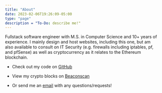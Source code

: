 ```yaml
---
title: "About"
date: 2023-02-06T19:26:09-05:00
type: "page"
description = "To-Do: describe me!"
---
```


Fullstack software engineer with M.S. in Computer Science and 10+ years of experience. I mainly design and host websites, including this one, but am also available to consult on IT Security (e.g. firewalls including iptables, pf, and pfSense) as well as cryptocurrency as it relates to the Ethereum blockchain.

- Check out my code on <a href="https://github.com/Ifiht" target="_blank">GitHub</a>

- View my crypto blocks on <a href="https://beaconscan.com/validator/675971#proposed" target="_blank">Beaconscan</a>

- Or send me an <a href="mailto:eclecticpeddlerllc@gmail.comDELETETHISTOPROVEYOUAREHUMAN">email</a> with any questions/requests!
